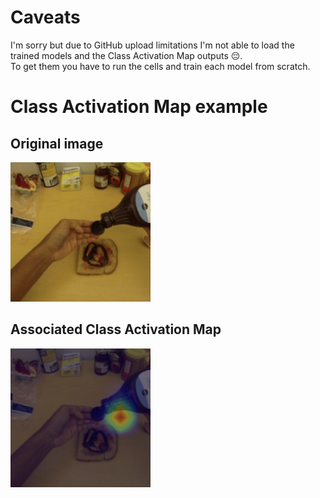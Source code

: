 # Caveats

I'm sorry but due to GitHub upload limitations I'm not able to load the trained models and the Class Activation Map outputs 😔. \
To get them you have to run the cells and train each model from scratch.

# Class Activation Map example

## Original image
<img src="images/original_image.png" alt="Original Image" style="width:224px;"/>

## Associated Class Activation Map
<img src="images/result.png" alt="CAM Image" style="width:224px;"/>